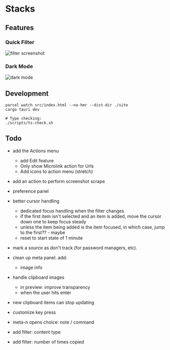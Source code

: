 # Stacks

## Features

### Quick Filter

![filter screenshot](./docs/filter-screenshot.webp)

### Dark Mode

![dark mode](./docs/dark-mode.webp)

## Development

```
parcel watch src/index.html --no-hmr --dist-dir ./site
cargo tauri dev

# Type checking:
./scripts/ts-check.sh
```

## Todo

- add the Actions menu
    - add Edit feature
    - Only show Microlink action for Urls
    - Add icons to action menu (stretch)

- add an action to perform screenshot scrape
- preference panel

- better cursor handling
    - dedicated focus handling when the filter changes
    - if the first item isn't selected and an item is added, move the cursor
      down one to keep focus steady
    - unless the item being added is the item focused, in which case, jump to
      the first?? - maybe
    - reset to start state of 1 minute

- mark a source as don't track (for password managers, etc).

- clean up meta panel. add:
    - image info

- handle clipboard images
    - in preview: improve transparency
    - when the user hits enter

- new clipboard items can stop updating

- customize key press
- meta-n opens choice: note / command
- add filter: content type
- add filter: number of times copied
